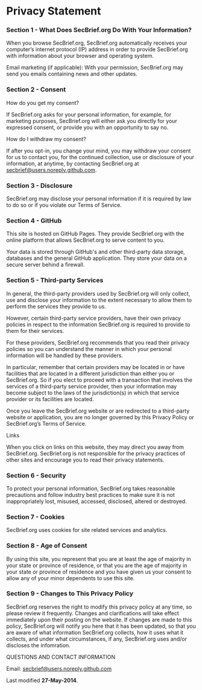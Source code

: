 # Privacy Statement

### Section 1 - What Does SecBrief.org Do With Your Information?

When you browse SecBrief.org, SecBrief.org automatically receives your computer’s internet protocol (IP) address in order to provide SecBrief.org with information about your browser and operating system.

Email marketing (if applicable): With your permission, SecBrief.org may send you emails containing news and other updates.

### Section 2 - Consent

How do you get my consent?

If SecBrief.org asks for your personal information, for example, for marketing purposes, SecBrief.org will either ask you directly for your expressed consent, or provide you with an opportunity to say no.

How do I withdraw my consent?

If after you opt-in, you change your mind, you may withdraw your consent for us to contact you, for the continued collection, use or disclosure of your information, at anytime, by contacting SecBrief.org at secbrief@users.noreply.github.com.

### Section 3 - Disclosure

SecBrief.org may disclose your personal information if it is required by law to do so or if you violate our Terms of Service.

### Section 4 - GitHub

This site is hosted on GitHub Pages. They provide SecBrief.org with the online platform that allows SecBrief.org to serve content to you.

Your data is stored through GitHub's and other third-party data storage, databases and the general GitHub application. They store your data on a secure server behind a firewall.

### Section 5 - Third-party Services

In general, the third-party providers used by SecBrief.org will only collect, use and disclose your information to the extent necessary to allow them to perform the services they provide to us.

However, certain third-party service providers, have their own privacy policies in respect to the information SecBrief.org is required to provide to them for their services.

For these providers, SecBrief.org recommends that you read their privacy policies so you can understand the manner in which your personal information will be handled by these providers.

In particular, remember that certain providers may be located in or have facilities that are located in a different jurisdiction than either you or SecBrief.org. So if you elect to proceed with a transaction that involves the services of a third-party service provider, then your information may become subject to the laws of the jurisdiction(s) in which that service provider or its facilities are located.

Once you leave the SecBrief.org website or are redirected to a third-party website or application, you are no longer governed by this Privacy Policy or SecBrief.org’s Terms of Service. 

Links

When you click on links on this website, they may direct you away from SecBrief.org. SecBrief.org is not responsible for the privacy practices of other sites and encourage you to read their privacy statements.

### Section 6 - Security

To protect your personal information, SecBrief.org takes reasonable precautions and follow industry best practices to make sure it is not inappropriately lost, misused, accessed, disclosed, altered or destroyed.

### Section 7 - Cookies

SecBrief.org uses cookies for site related services and analytics.

### Section 8 - Age of Consent

By using this site, you represent that you are at least the age of majority in your state or province of residence, or that you are the age of majority in your state or province of residence and you have given us your consent to allow any of your minor dependents to use this site.

### Section 9 - Changes to This Privacy Policy

SecBrief.org reserves the right to modify this privacy policy at any time, so please review it frequently. Changes and clarifications will take effect immediately upon their posting on the website. If changes are made to this policy, SecBrief.org will notify you here that it has been updated, so that you are aware of what information SecBrief.org collects, how it uses what it collects, and under what circumstances, if any, SecBrief.org uses and/or discloses the infomration.

QUESTIONS AND CONTACT INFORMATION

Email: secbrief@users.noreply.github.com

Last modified **27-May-2014**.
